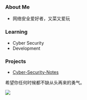 ### About Me
- 网络安全爱好者，又菜又爱玩

### Learning
- Cyber Security
- Development

### Projects
- [Cyber-Security-Notes](https://github.com/kyl1n0/Cyber-Security-Notes)


希望你任何时候都不缺从头再来的勇气。

![](https://raw.githubusercontent.com/kyl1n0/kyl1n0/output/github-contribution-grid-snake.svg)
